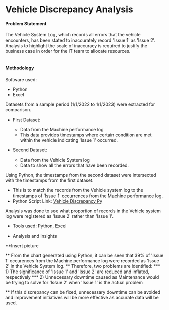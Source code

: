 # Vehicle Discrepancy Analysis #

#### Problem Statement ####
The Vehicle System Log, which records all errors that the vehicle encounters, has been stated to inaccurately record 'Issue 1' as 'Issue 2'. <br/>
Analysis to highlight the scale of inaccuracy is required to justify the business case in order for the IT team to allocate resources. 
<br/>
<br/>
#### Methodology  ####
Software used:
* Python
* Excel <br/>

Datasets from a sample period (1/1/2022 to 1/1/2023) were extracted for comparison. 
* First Dataset: 
  * Data from the Machine performance log
  * This data provides timestamps where certain condition are met within the vehicle indicating 'Issue 1' occurred.
  
* Second Dataset:
  * Data from the Vehicle System log
  * Data to show all the errors that have been recorded.

Using Python, the timestamps from the second dataset were intersected with the timestamps from the first dataset. <br/>
* This is to match the records from the Vehicle system log to the timestamps of 'Issue 1' occurrences from the Machine performance log. <br/>
* Python Script Link: [Vehicle Discrepancy Py](https://github.com/KeenanJWong/Vehicle-Discrepancy-Analysis/blob/main/VehicleIssueDiscrepancyAnalysis.py)

Analysis was done to see what proportion of records in the Vehicle system log were registered as 'Issue 2' rather than 'Issue 1'.




* Tools used: Python, Excel









* Analysis and Insights

**Insert picture

** From the chart generated using Python, it can be seen that 39% of 'Issue 1' occurences from the Machine performance log were recorded as 'Issue 2' in the Vehicle System log. 
** Therefore, two problems are identified:
*** 1) The significance of 'Issue 1' and 'Issue 2' are reduced and inflated, respectively
*** 2) Unnecessary downtime caused as Maintenance would be trying to solve for 'Issue 2' when 'Issue 1' is the actual problem

** If this discrepancy can be fixed, unnecessary downtime can be avoided and improvement initiatives will be more effective as accurate data will be used.
